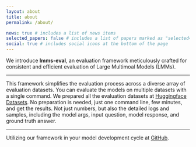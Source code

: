 ```yaml
---
layout: about
title: about
permalink: /about/

news: true # includes a list of news items
selected_papers: false # includes a list of papers marked as "selected={true}"
social: true # includes social icons at the bottom of the page
---
```


We introduce **lmms-eval**, an evaluation framework meticulously crafted for consistent and efficient evaluation of Large Multimoal Models (LMMs).

---

This framework simplifies the evaluation process across a diverse array of evaluation datasets. You can evaluate the models on multiple datasets with a single command. We prepared all the evaluation datasets at [Huggingface Datasets](https://huggingface.co/lmms-lab). No preparation is needed, just one command line, few minutes, and get the results. Not just numbers, but also the detailed logs and samples, including the model args, input question, model response, and ground truth answer.

---

Utilizing our framework in your model development cycle at [GitHub](https://github.com/EvolvingLMMs-Lab/lmms-eval/).
